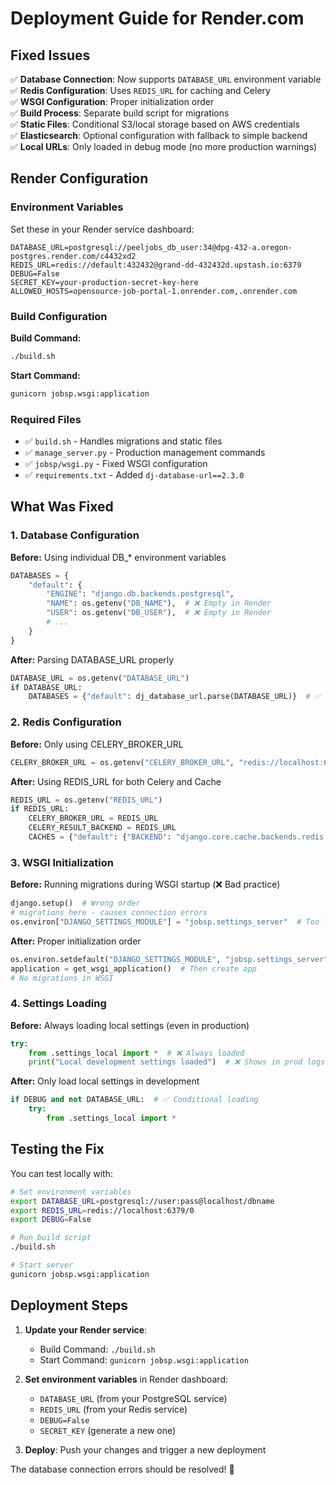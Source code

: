 # Deployment Guide for Render.com

## Fixed Issues

✅ **Database Connection**: Now supports `DATABASE_URL` environment variable  
✅ **Redis Configuration**: Uses `REDIS_URL` for caching and Celery  
✅ **WSGI Configuration**: Proper initialization order  
✅ **Build Process**: Separate build script for migrations  
✅ **Static Files**: Conditional S3/local storage based on AWS credentials  
✅ **Elasticsearch**: Optional configuration with fallback to simple backend  
✅ **Local URLs**: Only loaded in debug mode (no more production warnings)  

## Render Configuration

### Environment Variables

Set these in your Render service dashboard:

```env
DATABASE_URL=postgresql://peeljobs_db_user:34@dpg-432-a.oregon-postgres.render.com/c4432xd2
REDIS_URL=redis://default:432432@grand-dd-432432d.upstash.io:6379
DEBUG=False
SECRET_KEY=your-production-secret-key-here
ALLOWED_HOSTS=opensource-job-portal-1.onrender.com,.onrender.com
```

### Build Configuration

**Build Command:**
```bash
./build.sh
```

**Start Command:**
```bash
gunicorn jobsp.wsgi:application
```

### Required Files

- ✅ `build.sh` - Handles migrations and static files
- ✅ `manage_server.py` - Production management commands  
- ✅ `jobsp/wsgi.py` - Fixed WSGI configuration
- ✅ `requirements.txt` - Added `dj-database-url==2.3.0`

## What Was Fixed

### 1. Database Configuration

**Before:** Using individual DB_* environment variables
```python
DATABASES = {
    "default": {
        "ENGINE": "django.db.backends.postgresql",
        "NAME": os.getenv("DB_NAME"),  # ❌ Empty in Render
        "USER": os.getenv("DB_USER"),  # ❌ Empty in Render
        # ...
    }
}
```

**After:** Parsing DATABASE_URL properly
```python
DATABASE_URL = os.getenv("DATABASE_URL")
if DATABASE_URL:
    DATABASES = {"default": dj_database_url.parse(DATABASE_URL)}  # ✅
```

### 2. Redis Configuration  

**Before:** Only using CELERY_BROKER_URL
```python
CELERY_BROKER_URL = os.getenv("CELERY_BROKER_URL", "redis://localhost:6379/1")
```

**After:** Using REDIS_URL for both Celery and Cache
```python
REDIS_URL = os.getenv("REDIS_URL")
if REDIS_URL:
    CELERY_BROKER_URL = REDIS_URL
    CELERY_RESULT_BACKEND = REDIS_URL
    CACHES = {"default": {"BACKEND": "django.core.cache.backends.redis.RedisCache", "LOCATION": REDIS_URL}}
```

### 3. WSGI Initialization

**Before:** Running migrations during WSGI startup (❌ Bad practice)
```python
django.setup()  # Wrong order
# migrations here - causes connection errors
os.environ["DJANGO_SETTINGS_MODULE"] = "jobsp.settings_server"  # Too late
```

**After:** Proper initialization order
```python
os.environ.setdefault("DJANGO_SETTINGS_MODULE", "jobsp.settings_server")  # First
application = get_wsgi_application()  # Then create app
# No migrations in WSGI
```

### 4. Settings Loading

**Before:** Always loading local settings (even in production)
```python
try:
    from .settings_local import *  # ❌ Always loaded
    print("Local development settings loaded")  # ❌ Shows in prod logs
```

**After:** Only load local settings in development
```python
if DEBUG and not DATABASE_URL:  # ✅ Conditional loading
    try:
        from .settings_local import *
```

## Testing the Fix

You can test locally with:

```bash
# Set environment variables
export DATABASE_URL=postgresql://user:pass@localhost/dbname
export REDIS_URL=redis://localhost:6379/0
export DEBUG=False

# Run build script
./build.sh

# Start server
gunicorn jobsp.wsgi:application
```

## Deployment Steps

1. **Update your Render service**:
   - Build Command: `./build.sh`
   - Start Command: `gunicorn jobsp.wsgi:application`

2. **Set environment variables** in Render dashboard:
   - `DATABASE_URL` (from your PostgreSQL service)
   - `REDIS_URL` (from your Redis service)  
   - `DEBUG=False`
   - `SECRET_KEY` (generate a new one)

3. **Deploy**: Push your changes and trigger a new deployment

The database connection errors should be resolved! 🎉 